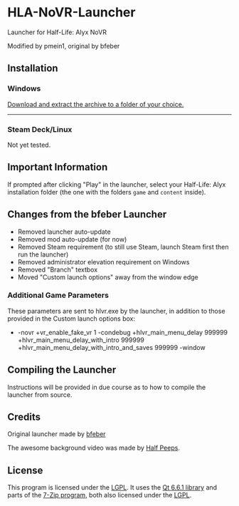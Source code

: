 # HLA-NoVR-Launcher
Launcher for Half-Life: Alyx NoVR

Modified by pmein1, original by bfeber

## Installation

### Windows
[Download and extract the archive to a folder of your choice.](https://github.com/real-pmein1/freeman/releases/latest/download/HLA-NoVR-Launcher.7z)

---

### Steam Deck/Linux

Not yet tested.

## Important Information

If prompted after clicking "Play" in the launcher, select your Half-Life: Alyx installation folder (the one with the folders `game` and `content` inside).

## Changes from the bfeber Launcher

+ Removed launcher auto-update
+ Removed mod auto-update (for now)
+ Removed Steam requirement (to still use Steam, launch Steam first then run the launcher)
+ Removed administrator elevation requirement on Windows
+ Removed "Branch" textbox
+ Moved "Custom launch options" away from the window edge

### Additional Game Parameters

These parameters are sent to hlvr.exe by the launcher, in addition to those provided in the Custom launch options box:
+ -novr +vr_enable_fake_vr 1 -condebug +hlvr_main_menu_delay 999999 +hlvr_main_menu_delay_with_intro 999999 +hlvr_main_menu_delay_with_intro_and_saves 999999 -window

## Compiling the Launcher

Instructions will be provided in due course as to how to compile the launcher from source.

## Credits
Original launcher made by [bfeber](https://www.github.com/bfeber/HLA-NoVR-Launcher)

The awesome background video was made by [Half Peeps](https://www.youtube.com/@HALFPEEPS).

## License
This program is licensed under the [LGPL](LICENSE.txt). It uses the [Qt 6.6.1 library](https://www.qt.io) and parts of the [7-Zip program](www.7-zip.org), both also licensed under the [LGPL](LICENSE.txt).
